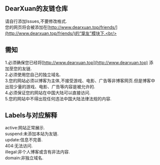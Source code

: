 ## DearXuan的友链仓库
请自行添加Issues,不要修改格式.<br/>
您的网页将会被添加在[http://www.dearxuan.top/friends/](http://www.dearxuan.top/friends/)的“挚友”模块下.<br/>

## 需知
1.必须确保您已经将[http://www.dearxuan.top](http://www.dearxuan.top) 添加至您的友链.<br/>
2.必须使用您自己的独立域名.<br/>
3.您的网站必须以博客为主体,不接受游戏、电影、广告等非博客网页.但是博客中出现少量的游戏、电影、广告等内容是被允许的.<br/>
4.必须保证您的网站在中国大陆可以直接访问.<br/>
5.您的网站中不得出现任何违法中国大陆法律法规的内容.<br/>

## Labels与对应解释
active:网站正常展示.<br/>
suspend:未添加本站为友链.<br/>
update:信息不完善.<br/>
404:无法访问.<br/>
illegal:非个人博客或含有非法内容.<br/>
domain:非独立域名.<br/>
